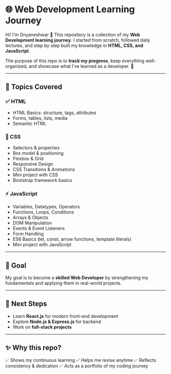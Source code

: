 # 🌐 Web Development Learning Journey

Hi! I'm Dnyaneshwar 👋
This repository is a collection of my **Web Development learning journey**.
I started from scratch, followed daily lectures, and step by step built my knowledge in **HTML, CSS, and JavaScript**.

The purpose of this repo is to **track my progress**, keep everything well-organized, and showcase what I’ve learned as a developer. 🚀

---

## 📂 Topics Covered

### ✅ HTML

* HTML Basics: structure, tags, attributes
* Forms, tables, lists, media
* Semantic HTML

### 🎨 CSS

* Selectors & properties
* Box model & positioning
* Flexbox & Grid
* Responsive Design
* CSS Transitions & Animations
* Mini project with CSS
* Bootstrap framework basics

### ⚡ JavaScript

* Variables, Datatypes, Operators
* Functions, Loops, Conditions
* Arrays & Objects
* DOM Manipulation
* Events & Event Listeners
* Form Handling
* ES6 Basics (let, const, arrow functions, template literals)
* Mini project with JavaScript

---

## 🎯 Goal

My goal is to become a **skilled Web Developer** by strengthening my fundamentals and applying them in real-world projects.

---

## 🚀 Next Steps

* Learn **React.js** for modern front-end development
* Explore **Node.js & Express.js** for backend
* Work on **full-stack projects**

---

## ✨ Why this repo?

✅ Shows my continuous learning
✅ Helps me revise anytime
✅ Reflects consistency & dedication
✅ Acts as a portfolio of my coding journey






